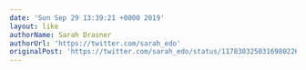 ```yaml
---
date: 'Sun Sep 29 13:39:21 +0000 2019'
layout: like
authorName: Sarah Drasner
authorUrl: 'https://twitter.com/sarah_edo'
originalPost: 'https://twitter.com/sarah_edo/status/1178303250316980226'
---
```

